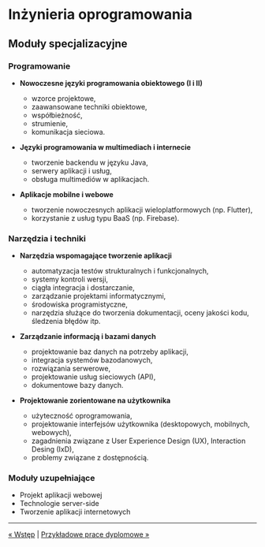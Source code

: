 # Inżynieria oprogramowania

## Moduły specjalizacyjne

### Programowanie
- **Nowoczesne języki programowania obiektowego (I i II)**
    - wzorce projektowe,
    - zaawansowane techniki obiektowe,
    - współbieżność,
    - strumienie,
    - komunikacja sieciowa.
  
- **Języki programowania w multimediach i internecie**
    - tworzenie backendu w języku Java,
    - serwery aplikacji i usług,
    - obsługa multimediów w aplikacjach.

- **Aplikacje mobilne i webowe**
    - tworzenie nowoczesnych aplikacji wieloplatformowych (np. Flutter),
    - korzystanie z usług typu BaaS (np. Firebase).

### Narzędzia i techniki
- **Narzędzia wspomagające tworzenie aplikacji**
    - automatyzacja testów strukturalnych i funkcjonalnych,
    - systemy kontroli wersji,
    - ciągła integracja i dostarczanie,
    - zarządzanie projektami informatycznymi,
    - środowiska programistyczne,
    - narzędzia służące do tworzenia dokumentacji, oceny jakości kodu, śledzenia błędów itp.
  
- **Zarządzanie informacją i bazami danych**
    - projektowanie baz danych na potrzeby aplikacji,
    - integracja systemów bazodanowych,
    - rozwiązania serwerowe,
    - projektowanie usług sieciowych (API),
    - dokumentowe bazy danych.
  
- **Projektowanie zorientowane na użytkownika**
    - użyteczność oprogramowania,
    - projektowanie interfejsów użytkownika (desktopowych, mobilnych, webowych),
    - zagadnienia związane z User Experience Design (UX), Interaction Desing (IxD),
    - problemy związane z dostępnością.

### Moduły uzupełniające
- Projekt aplikacji webowej
- Technologie server-side
- Tworzenie aplikacji internetowych

---
[&laquo; Wstęp](README.md) | [Przykładowe prace dyplomowe &raquo;](prace_dyplomowe.md)
